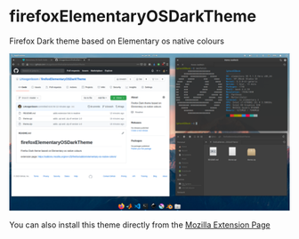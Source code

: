 # firefoxElementaryOSDarkTheme
Firefox Dark theme based on Elementary os native colours

![](documentation/version1.0/Version%201.0.png)


You can also install this theme directly from the [Mozilla Extension Page](https://addons.mozilla.org/en-US/firefox/addon/elementary-os-native-colors/)


